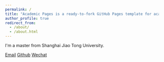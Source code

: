 ```yaml
---
permalink: /
title: "Academic Pages is a ready-to-fork GitHub Pages template for academic personal websites"
author_profile: true
redirect_from: 
  - /about/
  - /about.html
---
```


I'm a master from Shanghai Jiao Tong University.


[Email](mailto:Zachariah_Zhou@163.com)
[Github](https://github.com/ZachariahZhou)
[Wechat](Zachariah-Zhou)

